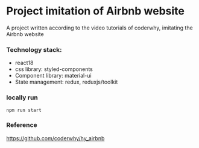 # Project imitation of Airbnb website

A project written according to the video tutorials of coderwhy, imitating the Airbnb website



### Technology stack:

- react18
- css library: styled-components
- Component library: material-ui
- State management: redux, reduxjs/toolkit



### locally run

```shell
npm run start
```





### Reference

https://github.com/coderwhy/hy_airbnb

